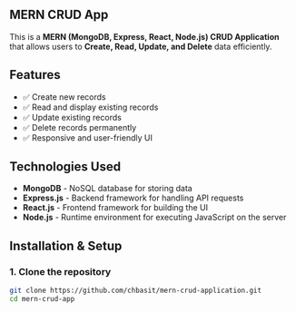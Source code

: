 ## MERN CRUD App  

This is a **MERN (MongoDB, Express, React, Node.js) CRUD Application** that allows users to **Create, Read, Update, and Delete** data efficiently.  

## Features  
- ✅ Create new records  
- ✅ Read and display existing records  
- ✅ Update existing records  
- ✅ Delete records permanently  
- ✅ Responsive and user-friendly UI  

## Technologies Used  
- **MongoDB** - NoSQL database for storing data  
- **Express.js** - Backend framework for handling API requests  
- **React.js** - Frontend framework for building the UI  
- **Node.js** - Runtime environment for executing JavaScript on the server  

## Installation & Setup  
### 1. Clone the repository  
```sh
git clone https://github.com/chbasit/mern-crud-application.git
cd mern-crud-app
